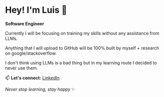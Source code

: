 # Hey! I'm Luis 👋

**Software Engineer**

Currently I will be focusing on training my skills without any assistance from LLMs.

Anything that I will upload to GitHub will be 100% built by myself + research on google/stackoverflow.

I don't think using LLMs is a bad thing but in my learning route I decided to never use them.

📫 **Let's connect:** [LinkedIn](https://www.linkedin.com/in/luisrecheamado/)

*Never stop learning, stay happy* ✨








